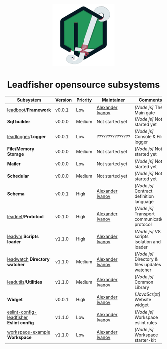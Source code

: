 <p align="center">
<img src="/profile/logo.png" height="200px" />
</p>

<h1 align="center"> Leadfisher opensource subsystems </h1>

| Subsystem                                                      | Version | Priority | Maintainer                     | Comments                                      |
| -------------------------------------------------------------- | ------- | -------- | ------------------------------ | --------------------------------------------- |
| [leadboot][leadboot:git]/**Framework**                         | v0.0.1  | Low      | [Alexander Ivanov][sashapop10] | _[Node js]_ The Main gate                     |
| **Sql builder**                                                | v0.0.0  | Medium   | Not started yet                | _[Node js]_ Not started yet                   |
| [leadlogger][leadlogger:git]/**Logger**                        | v0.0.1  | Low      | ???????????????                | _[Node js]_ Console & File logger             |
| **File/Memory Storage**                                        | v0.0.0  | Medium   | Not started yet                | _[Node js]_ Not started yet                   |
| **Mailer**                                                     | v0.0.0  | Low      | Not started yet                | _[Node js]_ Not started yet                   |
| **Schedular**                                                  | v0.0.0  | Medium   | Not started yet                | _[Node js]_ Not started yet                   |
| **Schema**                                                     | v0.0.1  | High     | [Alexander Ivanov][sashapop10] | _[Node js]_ Contract definition language      |
| [leadnet][leadnet:git]/**Prototcol**                           | v0.1.0  | High     | [Alexander Ivanov][sashapop10] | _[Node js]_ Transport communication protocol  |
| [leadvm][leadvm:git] **Scripts loader**                        | v1.1.0  | High     | [Alexander Ivanov][sashapop10] | _[Node js]_ V8 scripts isolation and loader   |
| [leadwatch][leadwatch:git] **Directory watcher**               | v1.1.0  | Medium   | [Alexander Ivanov][sashapop10] | _[Node js]_ Directory & files updates watcher |
| [leadutils][leadutils:git]/**Utilities**                       | v1.1.0  | Medium   | [Alexander Ivanov][sashapop10] | _[Node js]_ Common Library                    |
| **Widget**                                                     | v0.0.1  | High     | [Alexander Ivanov][sashapop10] | _[JavaScript]_ Website widget                 |
| [eslint-config-leadfisher][eslint:git] <br/> **Eslint config** | v1.1.0  | Low      | [Alexander Ivanov][sashapop10] | _[Node js]_ Workspace eslint rules            |
| [workspace-example][workspace:git] **Workspace**               | v1.1.0  | Low      | [Alexander Ivanov][sashapop10] | _[Node js]_ Workspace starter-kit             |

[sashapop10]: https://github.com/sashapop10

<!-- [maksim]: https://github.com/RedMoth-svg -->

<!-- [widget:git]: https://github.com/LeadFisherSolutions/widget -->
<!-- [leadschema:git]: https://github.com/LeadFisherSolutions/leadschema -->

[leadvm:git]: https://github.com/LeadFisherSolutions/leadvm
[leadnet:git]: https://github.com/LeadFisherSolutions/leadnet
[leadboot:git]: https://github.com/LeadFisherSolutions/leadboot
[leadwatch:git]: https://github.com/LeadFisherSolutions/leadwatch
[leadutils:git]: https://github.com/LeadFisherSolutions/leadutils
[leadlogger:git]: https://github.com/LeadFisherSolutions/leadlogger
[workspace:git]: https://github.com/LeadFisherSolutions/workspace-example
[eslint:git]: https://github.com/LeadFisherSolutions/eslint-config-leadfisher
